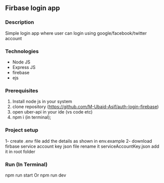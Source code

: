 ## Firbase login app

### Description

Simple login app where user can login using google/facebook/twitter account

### Technologies

- Node JS
- Express JS
- firebase
- ejs

### Prerequisites

1. Install node js in your system
2. clone repository (https://github.com/M-Ubaid-Asif/auth-login-firebase)
3. open uber-api in your ide (vs code etc)
4. npm i (in terminal);

### Project setup

1- create .env file add the details as shown in env.example
2- download firbase service account key json file rename it serviceAccountKey.json add it in root folder

### Run (In Terminal)

npm run start
Or
npm run dev
